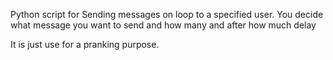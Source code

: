 Python script for Sending messages on loop to a specified user. You decide what message you want to send and how many and after how much delay

It is just use for a pranking purpose.
